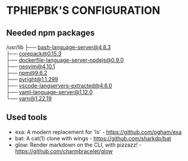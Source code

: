 # TPHIEPBK'S CONFIGURATION

## Needed npm packages

/usr/lib
├── bash-language-server@4.8.3</br>
├── corepack@0.15.3</br>
├── dockerfile-language-server-nodejs@0.9.0</br>
├── neovim@4.10.1</br>
├── npm@9.6.2</br>
├── pyright@1.1.299</br>
├── vscode-langservers-extracted@4.6.0</br>
├── yaml-language-server@1.12.0</br>
└── yarn@1.22.19</br>

## Used tools

+ exa: A modern replacement for 'ls' - https://github.com/ogham/exa
+ bat: A cat(1) clone with wings - https://github.com/sharkdp/bat
+ glow: Render markdown on the CLI, with pizzazz! - https://github.com/charmbracelet/glow
